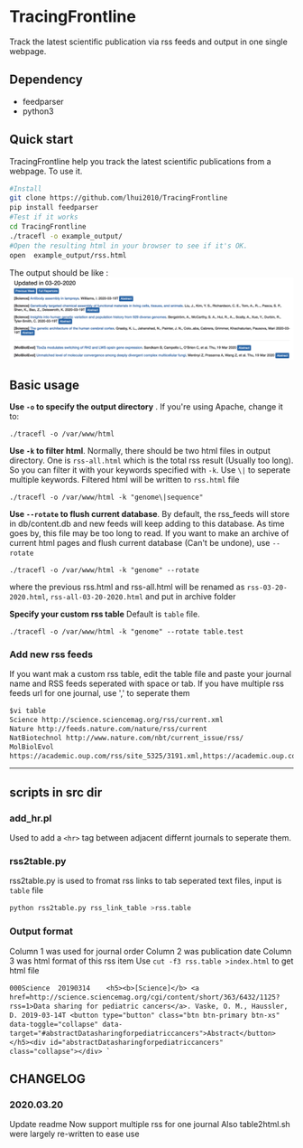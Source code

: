 # TracingFrontline
Track the latest scientific publication via rss feeds and output in one single webpage.

## Dependency
* feedparser
* python3

## Quick start

TracingFrontline help you track the latest scientific publications from a webpage. 
To use it.

```bash
#Install
git clone https://github.com/lhui2010/TracingFrontline
pip install feedparser
#Test if it works
cd TracingFrontline
./tracefl -o example_output/ 
#Open the resulting html in your browser to see if it's OK.
open  example_output/rss.html
```

The output should be like :
![](src/screenshot.png)

## Basic usage

**Use `-o` to specify the output directory** . If you're using Apache, change it to:

```
./tracefl -o /var/www/html
```

**Use `-k` to filter html**. 
Normally, there should be two html files in output directory. One is `rss-all.html` which is the total 
rss result (Usually too long). So you can filter it with your keywords specified with `-k`. Use `\|` to
seperate multiple keywords. Filtered html will be written to `rss.html` file 

```
./tracefl -o /var/www/html -k "genome\|sequence"
```

**Use `--rotate` to flush current database**. 
By default, the rss\_feeds will store in db/content.db and new feeds will keep adding to this database.
As time goes by, this file may be too long to read. If you want to make an archive of current html pages and
 flush current database (Can't be undone), use `--rotate`

```
./tracefl -o /var/www/html -k "genome" --rotate
```

where the previous rss.html and rss-all.html will be renamed as `rss-03-20-2020.html`, `rss-all-03-20-2020.html`
and put in archive folder

**Specify your custom rss table** Default is `table` file.

```
./tracefl -o /var/www/html -k "genome" --rotate table.test
```


### Add new rss feeds 
If you want mak a custom rss table, edit the table file and paste your journal name and RSS feeds seperated with space or tab.
If you have multiple rss feeds url for one journal, use ',' to seperate them

```
$vi table
Science http://science.sciencemag.org/rss/current.xml
Nature http://feeds.nature.com/nature/rss/current
NatBiotechnol http://www.nature.com/nbt/current_issue/rss/
MolBiolEvol https://academic.oup.com/rss/site_5325/3191.xml,https://academic.oup.com/rss/site_5325/advanceAccess_3191.xml,https://academic.oup.com/rss/site_5325/OpenAccess.xml
```

---

## scripts in src dir

### add\_hr.pl

Used to add a `<hr>` tag between adjacent differnt journals to seperate them.

### rss2table.py

rss2table.py is used to fromat rss links to tab seperated text files, input is `table` file

```bash
python rss2table.py rss_link_table >rss.table
```
### Output format

Column 1 was used for journal order
Column 2 was publication date
Column 3 was html format of this rss item
Use `cut -f3 rss.table >index.html` to get html file

```
000Science	20190314	<h5><b>[Science]</b> <a href=http://science.sciencemag.org/cgi/content/short/363/6432/1125?rss=1>Data sharing for pediatric cancers</a>. Vaske, O. M., Haussler, D. 2019-03-14T <button type="button" class="btn btn-primary btn-xs" data-toggle="collapse" data-target="#abstractDatasharingforpediatriccancers">Abstract</button></h5><div id="abstractDatasharingforpediatriccancers" class="collapse"></div> `
```

## CHANGELOG

### 2020.03.20
Update readme
Now support multiple rss for one journal
Also table2html.sh were largely re-written to ease use
